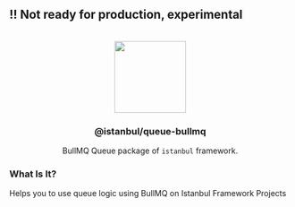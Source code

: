 
## !! Not ready for production, experimental

<p align="center">
<br>
<img src="https://avatars.githubusercontent.com/u/108695351?s=200&v=4" width="128" height="128">
</p>
<h3 align="center">@istanbul/queue-bullmq</h3>
<p align="center">
  BullMQ Queue package of <code>istanbul</code> framework. 
</p>

### What Is It?

Helps you to use queue logic using BullMQ on Istanbul Framework Projects